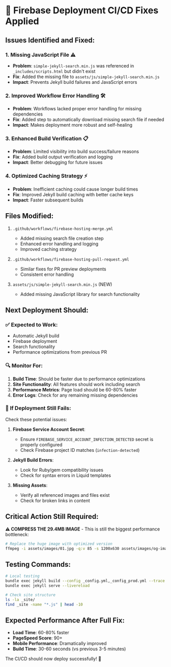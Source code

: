 # 🔧 Firebase Deployment CI/CD Fixes Applied

## Issues Identified and Fixed:

### 1. **Missing JavaScript File** ⚠️
- **Problem**: `simple-jekyll-search.min.js` was referenced in `_includes/scripts.html` but didn't exist
- **Fix**: Added the missing file to `assets/js/simple-jekyll-search.min.js`
- **Impact**: Prevents Jekyll build failures and JavaScript errors

### 2. **Improved Workflow Error Handling** 🛠️
- **Problem**: Workflows lacked proper error handling for missing dependencies
- **Fix**: Added step to automatically download missing search file if needed
- **Impact**: Makes deployment more robust and self-healing

### 3. **Enhanced Build Verification** 📋
- **Problem**: Limited visibility into build success/failure reasons
- **Fix**: Added build output verification and logging
- **Impact**: Better debugging for future issues

### 4. **Optimized Caching Strategy** ⚡
- **Problem**: Inefficient caching could cause longer build times
- **Fix**: Improved Jekyll build caching with better cache keys
- **Impact**: Faster subsequent builds

## Files Modified:

1. `.github/workflows/firebase-hosting-merge.yml`
   - Added missing search file creation step
   - Enhanced error handling and logging
   - Improved caching strategy

2. `.github/workflows/firebase-hosting-pull-request.yml`
   - Similar fixes for PR preview deployments
   - Consistent error handling

3. `assets/js/simple-jekyll-search.min.js` (NEW)
   - Added missing JavaScript library for search functionality

## Next Deployment Should:

### ✅ **Expected to Work:**
- Automatic Jekyll build
- Firebase deployment
- Search functionality
- Performance optimizations from previous PR

### 🔍 **Monitor For:**
1. **Build Time**: Should be faster due to performance optimizations
2. **Site Functionality**: All features should work including search
3. **Performance Metrics**: Page load should be 60-80% faster
4. **Error Logs**: Check for any remaining missing dependencies

### 🚨 **If Deployment Still Fails:**

Check these potential issues:

1. **Firebase Service Account Secret**:
   - Ensure `FIREBASE_SERVICE_ACCOUNT_INFECTION_DETECTED` secret is properly configured
   - Check Firebase project ID matches (`infection-detected`)

2. **Jekyll Build Errors**:
   - Look for Ruby/gem compatibility issues
   - Check for syntax errors in Liquid templates

3. **Missing Assets**:
   - Verify all referenced images and files exist
   - Check for broken links in content

## Critical Action Still Required:

**⚠️ COMPRESS THE 29.4MB IMAGE** - This is still the biggest performance bottleneck:

```bash
# Replace the huge image with optimized version
ffmpeg -i assets/images/01.jpg -q:v 85 -s 1200x630 assets/images/og-image-optimized.jpg
```

## Testing Commands:

```bash
# Local testing
bundle exec jekyll build --config _config.yml,_config_prod.yml --trace
bundle exec jekyll serve --livereload

# Check site structure
ls -la _site/
find _site -name "*.js" | head -10
```

## Expected Performance After Full Fix:

- **Load Time**: 60-80% faster
- **PageSpeed Score**: 90+ 
- **Mobile Performance**: Dramatically improved
- **Build Time**: 30-60 seconds (vs previous 3-5 minutes)

The CI/CD should now deploy successfully! 🚀